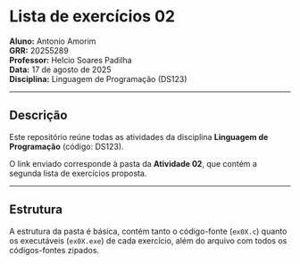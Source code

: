 # Lista de exercícios 02

**Aluno:** Antonio Amorim  
**GRR:** 20255289  
**Professor:** Helcio Soares Padilha  
**Data:** 17 de agosto de 2025  
**Disciplina:** Linguagem de Programação (DS123)  

---

## Descrição
Este repositório reúne todas as atividades da disciplina **Linguagem de Programação** (código: DS123).

O link enviado corresponde à pasta da **Atividade 02**, que contém a segunda lista de exercícios proposta.

---

## Estrutura
A estrutura da pasta é básica, contém tanto o código-fonte (`ex0X.c`) quanto os executáveis (`ex0X.exe`) de cada exercício, além do arquivo com todos os códigos-fontes zipados. 